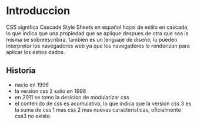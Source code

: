 # Introduccion

CSS significa Cascade Style Sheets en español hojas de estilo en cascada, lo que indica que una propiedad que se aplique despues de otra que sea la misma se sobreescribira, tambien es un lenguaje de diseño, lo pueden interpretar los navegadores web ya que los navegadores lo renderizan para aplicar los estios dados.

## Historia

+ nacio en 1996
+ la version css 2 salio en 1998
+ en 2011 se tomo la desicion de modularizar css
+ el contenido de css es acumulativo, lo que indica que la version css 3 es la suma de css 1 mas css 2 mas nuevas caracteristicas, oficialmente css3 no existe.